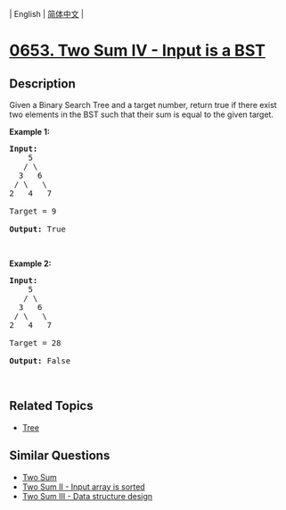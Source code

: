 
| English | [简体中文](README.md) |
# [0653. Two Sum IV - Input is a BST](https://leetcode-cn.com/problems/two-sum-iv-input-is-a-bst/)
## Description
<p>Given a Binary Search Tree and a target number, return true if there exist two elements in the BST such that their sum is equal to the given target.</p>

<p><b>Example 1:</b></p>

<pre>
<b>Input:</b> 
    5
   / \
  3   6
 / \   \
2   4   7

Target = 9

<b>Output:</b> True
</pre>

<p>&nbsp;</p>

<p><b>Example 2:</b></p>

<pre>
<b>Input:</b> 
    5
   / \
  3   6
 / \   \
2   4   7

Target = 28

<b>Output:</b> False
</pre>

<p>&nbsp;</p>

## Related Topics
- [Tree](https://leetcode-cn.com/tag/tree)
## Similar Questions
- [Two Sum](../two-sum/README_EN.md)
- [Two Sum II - Input array is sorted](../two-sum-ii-input-array-is-sorted/README_EN.md)
- [Two Sum III - Data structure design](../two-sum-iii-data-structure-design/README_EN.md)
